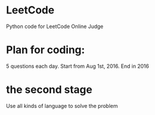 # LeetCode
  Python code for LeetCode Online Judge
# Plan for coding:
  5 questions each day. Start from Aug 1st, 2016.
  End in 2016
  
# the second stage
  Use all kinds of language to solve the problem
